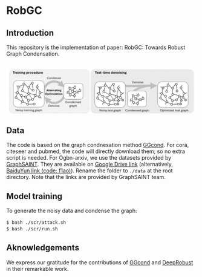 # RobGC
## Introduction

This repository is the implementation of paper: RobGC: Towards Robust Graph Condensation. 

\
![SNS](fig.jpg)


## Data
The code is based on the graph condnesation method [GGcond](https://github.com/ChandlerBang/GCond/tree/main). 
For cora, citeseer and pubmed, the code will directly download them; so no extra script is needed.
For Ogbn-arxiv, we use the datasets provided by [GraphSAINT](https://github.com/GraphSAINT/GraphSAINT). 
They are available on [Google Drive link](https://drive.google.com/open?id=1zycmmDES39zVlbVCYs88JTJ1Wm5FbfLz) (alternatively, [BaiduYun link (code: f1ao)](https://pan.baidu.com/s/1SOb0SiSAXavwAcNqkttwcg)). Rename the folder to `./data` at the root directory. Note that the links are provided by GraphSAINT team. 

## Model training

To generate the noisy data and condense the graph:

```bash
$ bash ./scr/attack.sh
$ bash ./scr/run.sh
```


## Aknowledgements
We express our gratitude for the contributions of [GGcond](https://github.com/ChandlerBang/GCond/tree/main) and [DeepRobust](https://github.com/DSE-MSU/DeepRobust) in their remarkable work.